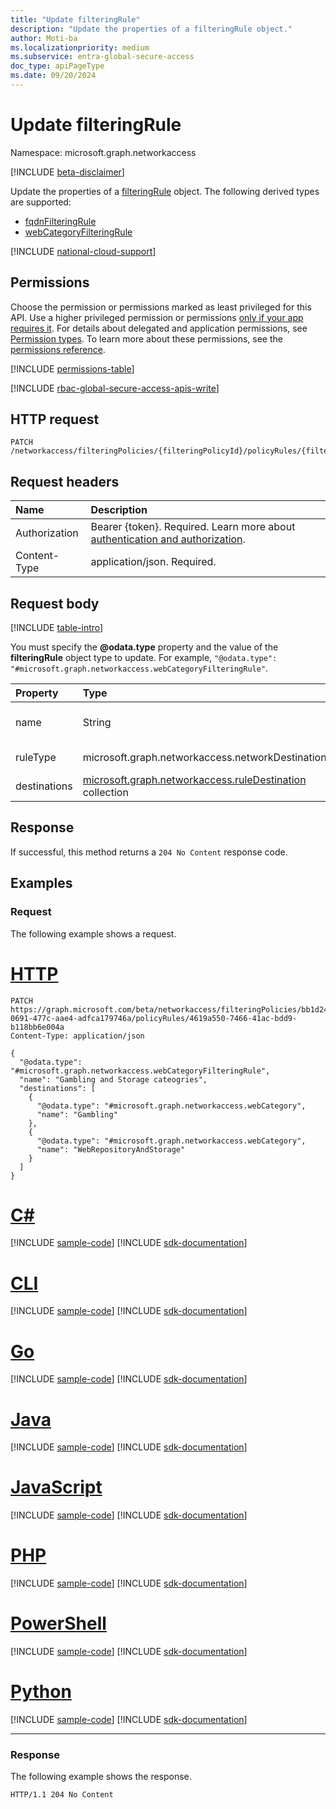 ```yaml
---
title: "Update filteringRule"
description: "Update the properties of a filteringRule object."
author: Moti-ba
ms.localizationpriority: medium
ms.subservice: entra-global-secure-access
doc_type: apiPageType
ms.date: 09/20/2024
---
```


# Update filteringRule
Namespace: microsoft.graph.networkaccess

[!INCLUDE [beta-disclaimer](../../includes/beta-disclaimer.md)]

Update the properties of a [filteringRule](../resources/networkaccess-filteringrule.md) object. The following derived types are supported:

- [fqdnFilteringRule](../resources/networkaccess-fqdnfilteringrule.md)
- [webCategoryFilteringRule](../resources/networkaccess-webcategoryfilteringrule.md)

[!INCLUDE [national-cloud-support](../../includes/global-only.md)]

## Permissions
Choose the permission or permissions marked as least privileged for this API. Use a higher privileged permission or permissions [only if your app requires it](/graph/permissions-overview#best-practices-for-using-microsoft-graph-permissions). For details about delegated and application permissions, see [Permission types](/graph/permissions-overview#permission-types). To learn more about these permissions, see the [permissions reference](/graph/permissions-reference).

<!-- { "blockType": "permissions", "name": "networkaccess_filteringrule_update" } -->
[!INCLUDE [permissions-table](../includes/permissions/networkaccess-filteringrule-update-permissions.md)]

[!INCLUDE [rbac-global-secure-access-apis-write](../includes/rbac-for-apis/rbac-global-secure-access-apis-write.md)]

## HTTP request

<!-- {
  "blockType": "ignored"
}
-->
``` http
PATCH /networkaccess/filteringPolicies/{filteringPolicyId}/policyRules/{filteringRuleId}
```

## Request headers
|Name|Description|
|:---|:---|
|Authorization|Bearer {token}. Required. Learn more about [authentication and authorization](/graph/auth/auth-concepts).|
|Content-Type|application/json. Required.|

## Request body
[!INCLUDE [table-intro](../../includes/update-property-table-intro.md)]

You must specify the **@odata.type** property and the value of the **filteringRule** object type to update. For example, `"@odata.type": "#microsoft.graph.networkaccess.webCategoryFilteringRule"`.

|Property|Type|Description|
|:---|:---|:---|
|name|String|The display name. Inherited from [microsoft.graph.networkaccess.policyRule](../resources/networkaccess-policyrule.md). Required.|
|ruleType|microsoft.graph.networkaccess.networkDestinationType|The destination rule type. The possible values are `fqdn` and `webCategory`. Required.|
|destinations|[microsoft.graph.networkaccess.ruleDestination](../resources/networkaccess-ruledestination.md) collection|A collection of destinations to update. Optional.|



## Response

If successful, this method returns a `204 No Content` response code.

## Examples

### Request
The following example shows a request.
# [HTTP](#tab/http)
<!-- {
  "blockType": "request",
  "name": "update_filteringrule"
}
-->
``` http
PATCH https://graph.microsoft.com/beta/networkaccess/filteringPolicies/bb1d249e-0691-477c-aae4-adfca179746a/policyRules/4619a550-7466-41ac-bdd9-b118bb6e004a
Content-Type: application/json

{
  "@odata.type": "#microsoft.graph.networkaccess.webCategoryFilteringRule",
  "name": "Gambling and Storage cateogries",
  "destinations": [
    {
      "@odata.type": "#microsoft.graph.networkaccess.webCategory",
      "name": "Gambling"
    },
    {
      "@odata.type": "#microsoft.graph.networkaccess.webCategory",
      "name": "WebRepositoryAndStorage"
    }
  ]
}
```

# [C#](#tab/csharp)
[!INCLUDE [sample-code](../includes/snippets/csharp/update-filteringrule-csharp-snippets.md)]
[!INCLUDE [sdk-documentation](../includes/snippets/snippets-sdk-documentation-link.md)]

# [CLI](#tab/cli)
[!INCLUDE [sample-code](../includes/snippets/cli/update-filteringrule-cli-snippets.md)]
[!INCLUDE [sdk-documentation](../includes/snippets/snippets-sdk-documentation-link.md)]

# [Go](#tab/go)
[!INCLUDE [sample-code](../includes/snippets/go/update-filteringrule-go-snippets.md)]
[!INCLUDE [sdk-documentation](../includes/snippets/snippets-sdk-documentation-link.md)]

# [Java](#tab/java)
[!INCLUDE [sample-code](../includes/snippets/java/update-filteringrule-java-snippets.md)]
[!INCLUDE [sdk-documentation](../includes/snippets/snippets-sdk-documentation-link.md)]

# [JavaScript](#tab/javascript)
[!INCLUDE [sample-code](../includes/snippets/javascript/update-filteringrule-javascript-snippets.md)]
[!INCLUDE [sdk-documentation](../includes/snippets/snippets-sdk-documentation-link.md)]

# [PHP](#tab/php)
[!INCLUDE [sample-code](../includes/snippets/php/update-filteringrule-php-snippets.md)]
[!INCLUDE [sdk-documentation](../includes/snippets/snippets-sdk-documentation-link.md)]

# [PowerShell](#tab/powershell)
[!INCLUDE [sample-code](../includes/snippets/powershell/update-filteringrule-powershell-snippets.md)]
[!INCLUDE [sdk-documentation](../includes/snippets/snippets-sdk-documentation-link.md)]

# [Python](#tab/python)
[!INCLUDE [sample-code](../includes/snippets/python/update-filteringrule-python-snippets.md)]
[!INCLUDE [sdk-documentation](../includes/snippets/snippets-sdk-documentation-link.md)]

---

### Response
The following example shows the response.
<!-- {
  "blockType": "response",
  "truncated": true
}
-->
``` http
HTTP/1.1 204 No Content
```

